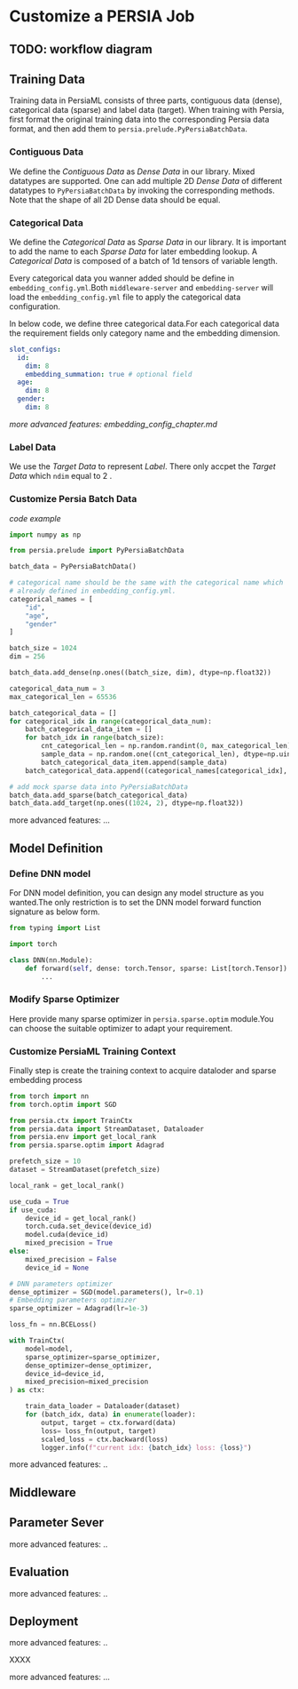 # Customize a PERSIA Job

## TODO: workflow diagram


<!-- 1. 数据定义
2. how to adapt existing dataset -->
## Training Data

Training data in PersiaML consists of three parts, contiguous data (dense), categorical data (sparse) and label data (target). When training with Persia, first format the original training data into the corresponding Persia data format, and then add them to `persia.prelude.PyPersiaBatchData`.

### Contiguous Data
We define the *Contiguous Data* as *Dense Data* in our library. Mixed datatypes are supported. One can add multiple 2D *Dense Data* of different datatypes to `PyPersiaBatchData` by invoking the corresponding methods. Note that the shape of all 2D Dense data should be equal. 

### Categorical Data
We define the *Categorical Data* as *Sparse Data* in our library. It is important to add the name to each *Sparse Data* for later embedding lookup. A *Categorical Data* is composed of a batch of 1d tensors of variable length.

Every categorical data you wanner added should be define in `embedding_config.yml`.Both `middleware-server` and `embedding-server` will load the `embedding_config.yml` file to apply the categorical data configuration.

In below code, we define three categorical data.For each categorical data the requirement fields only category name and the embedding dimension.

```yml
slot_configs:
  id:
    dim: 8
    embedding_summation: true # optional field
  age:
    dim: 8
  gender:
    dim: 8
```

_more advanced features: embedding_config_chapter.md_
### Label Data
We use the *Target Data* to represent *Label*. There only accpet the *Target Data* which `ndim` equal to 2 .

### Customize Persia Batch Data

*code example*
```python
import numpy as np

from persia.prelude import PyPersiaBatchData

batch_data = PyPersiaBatchData()

# categorical name should be the same with the categorical name which 
# already defined in embedding_config.yml.
categorical_names = [
    "id",
    "age",
    "gender"
]

batch_size = 1024
dim = 256

batch_data.add_dense(np.ones((batch_size, dim), dtype=np.float32))

categorical_data_num = 3
max_categorical_len = 65536

batch_categorical_data = []
for categorical_idx in range(categorical_data_num):
    batch_categorical_data_item = []
    for batch_idx in range(batch_size):
        cnt_categorical_len = np.random.randint(0, max_categorical_len)
        sample_data = np.random.one((cnt_categorical_len), dtype=np.uint64)
        batch_categorical_data_item.append(sample_data)
    batch_categorical_data.append((categorical_names[categorical_idx], batch_sparse_data))

# add mock sparse data into PyPersiaBatchData 
batch_data.add_sparse(batch_categorical_data)
batch_data.add_target(np.ones((1024, 2), dtype=np.float32))
```

more advanced features: ...

## Model Definition

### Define DNN model
For DNN model definition, you can design any model structure as you wanted.The only restriction is to set the DNN model forward function signature as below form.

```python
from typing import List

import torch

class DNN(nn.Module):
    def forward(self, dense: torch.Tensor, sparse: List[torch.Tensor]):
        ...
```

### Modify Sparse Optimizer
Here provide many sparse optimizer in `persia.sparse.optim` module.You can choose the suitable optimizer to adapt your requirement.

### Customize PersiaML Training Context 
Finally step is create the training context to acquire dataloder and sparse embedding process

```python
from torch import nn
from torch.optim import SGD

from persia.ctx import TrainCtx
from persia.data import StreamDataset, Dataloader
from persia.env import get_local_rank
from persia.sparse.optim import Adagrad

prefetch_size = 10
dataset = StreamDataset(prefetch_size)

local_rank = get_local_rank()

use_cuda = True
if use_cuda:
    device_id = get_local_rank()
    torch.cuda.set_device(device_id)
    model.cuda(device_id)
    mixed_precision = True
else:
    mixed_precision = False
    device_id = None

# DNN parameters optimizer
dense_optimizer = SGD(model.parameters(), lr=0.1)
# Embedding parameters optimizer
sparse_optimizer = Adagrad(lr=1e-3)

loss_fn = nn.BCELoss()

with TrainCtx(
    model=model,
    sparse_optimizer=sparse_optimizer,
    dense_optimizer=dense_optimizer,
    device_id=device_id,
    mixed_precision=mixed_precision
) as ctx:

    train_data_loader = Dataloader(dataset)
    for (batch_idx, data) in enumerate(loader):
        output, target = ctx.forward(data)
        loss= loss_fn(output, target)
        scaled_loss = ctx.backward(loss)
        logger.info(f"current idx: {batch_idx} loss: {loss}")

```

more advanced features: ..

## Middleware

## Parameter Sever

more advanced features: ..
## Evaluation

more advanced features: ..

## Deployment
more advanced features: ..

XXXX

more advanced features: ...


